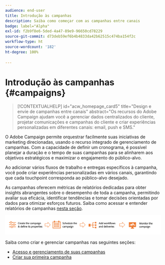 ```yaml
---
audience: end-user
title: Introdução às campanhas
description: Saiba como começar com as campanhas entre canais
badge: label="Alpha"
exl-id: f2b9f8e6-5ded-4a47-89e9-96650cd78229
source-git-commit: d73deb59ef6b4b4833da42b62515c474ba154f2c
workflow-type: ht
source-wordcount: '182'
ht-degree: 100%

---
```



# Introdução às campanhas {#campaigns}

>[!CONTEXTUALHELP]
>id="acw_homepage_card5"
>title="Design e envie de campanhas entre canais"
>abstract="Os recursos do Adobe Campaign ajudam você a gerenciar dados centralizados do cliente, projetar comunicações e campanhas do cliente e criar experiências personalizadas em diferentes canais: email, push e SMS."

O Adobe Campaign permite orquestrar facilmente suas iniciativas de marketing direcionadas, usando o recurso integrado de gerenciamento de campanhas. Com a capacidade de definir um cronograma, é possível planejar a duração e o tempo de suas campanhas para se alinharem aos objetivos estratégicos e maximizar o engajamento do público-alvo.

Ao adicionar vários fluxos de trabalho e entregas específicos à campanha, você pode criar experiências personalizadas em vários canais, garantindo que cada touchpoint corresponda ao público-alvo desejado.

As campanhas oferecem métricas de relatórios dedicadas para obter insights abrangentes sobre o desempenho de toda a campanha, permitindo avaliar sua eficácia, identificar tendências e tomar decisões orientadas por dados para otimizar esforços futuros. Saiba como acessar e entender relatórios de campanhas [nesta seção](../reporting/campaign-reports.md).

![Fluxo de campanha](assets/campaign-flow.png)

Saiba como criar e gerenciar campanhas nas seguintes seções:

* [Acesso e gerenciamento de suas campanhas](manage-campaigns.md)
* [Criar sua primeira campanha](create-campaigns.md)



<!--
Use Adobe Campaign to create cross-channel campaigns. With its marketing campaign orchestration capabilities, you can manage and centralize customer data, design customer communications and campaigns, and create personalized experiences across different channels. In this version, email, push and SMS channels are available.

Design and execute high-volume email campaigns to deliver personalized messages, for all platforms and screen sizes. 
Measure the effectiveness of your deliveries with detailed reports including the counts of opens, clicks, forwards, and more. With Adobe Campaign segmentation capabilities, you can run queries against a high-volume database, and easily define dynamic marketing segments which perfectly target your campaigns.
-->

<!--
Get Started with campaigns
Adobe Campaign offers a set of solutions that help you personalize and deliver campaigns across all of your online and offline channels. You can create, configure, execute and analyze marketing campaigns. All marketing campaigns can be managed from a unified control center. Discover how to browse and create marketing campaigns in this section.

Campaigns include actions (deliveries) and processes (importing or extracting files), as well as resources (marketing documents, delivery outlines). They are used in marketing campaigns. Campaigns are part of a program, and programs are included in a campaign plan.
-->
